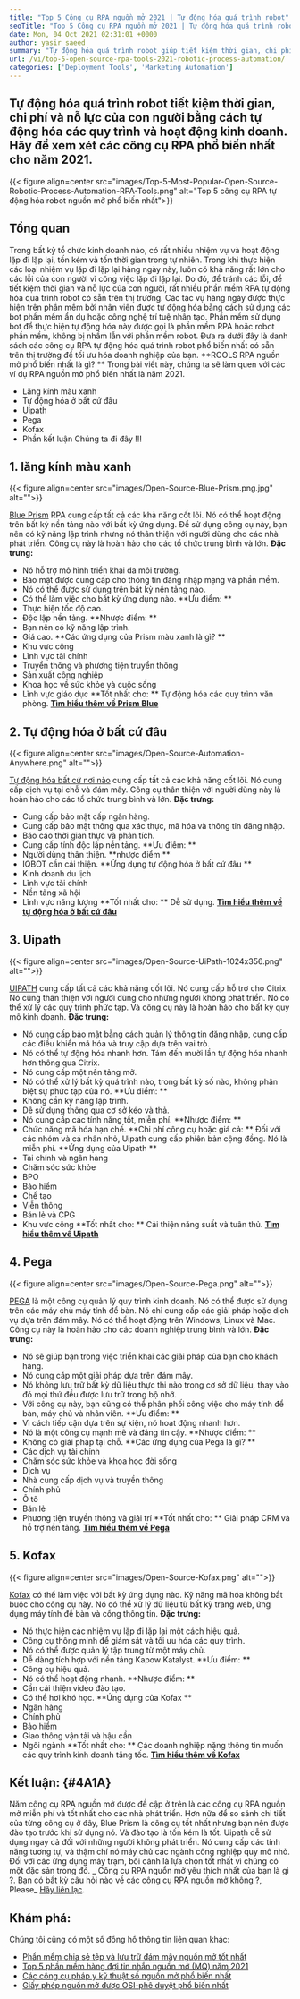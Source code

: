 ```yaml
---
title: "Top 5 Công cụ RPA nguồn mở 2021 | Tự động hóa quá trình robot" 
seoTitle: "Top 5 Công cụ RPA nguồn mở 2021 | Tự động hóa quá trình robot" 
date: Mon, 04 Oct 2021 02:31:01 +0000
author: yasir saeed
summary: "Tự động hóa quá trình robot giúp tiết kiệm thời gian, chi phí và nỗ lực của con người bằng cách tự động hóa các quy trình và hoạt động kinh doanh. Hãy để xem xét các công cụ RPA phổ biến nhất cho năm 2021." 
url: /vi/top-5-open-source-rpa-tools-2021-robotic-process-automation/
categories: ['Deployment Tools', 'Marketing Automation']
---
```


## Tự động hóa quá trình robot tiết kiệm thời gian, chi phí và nỗ lực của con người bằng cách tự động hóa các quy trình và hoạt động kinh doanh. Hãy để xem xét các công cụ RPA phổ biến nhất cho năm 2021.

{{< figure align=center src="images/Top-5-Most-Popular-Open-Source-Robotic-Process-Automation-RPA-Tools.png" alt="Top 5 công cụ RPA tự động hóa robot nguồn mở phổ biến nhất">}}


## **Tổng quan**
Trong bất kỳ tổ chức kinh doanh nào, có rất nhiều nhiệm vụ và hoạt động lặp đi lặp lại, tốn kém và tốn thời gian trong tự nhiên. Trong khi thực hiện các loại nhiệm vụ lặp đi lặp lại hàng ngày này, luôn có khả năng rất lớn cho các lỗi của con người vì công việc lặp đi lặp lại. Do đó, để tránh các lỗi, để tiết kiệm thời gian và nỗ lực của con người, rất nhiều phần mềm RPA tự động hóa quá trình robot có sẵn trên thị trường.
Các tác vụ hàng ngày được thực hiện trên phần mềm bởi nhân viên được tự động hóa bằng cách sử dụng các bot phần mềm ẩn dụ hoặc công nghệ trí tuệ nhân tạo. Phần mềm sử dụng bot để thực hiện tự động hóa này được gọi là phần mềm RPA hoặc robot phần mềm, không bị nhầm lẫn với phần mềm robot. Đưa ra dưới đây là danh sách các công cụ RPA tự động hóa quá trình robot phổ biến nhất có sẵn trên thị trường để tối ưu hóa doanh nghiệp của bạn.
**ROOLS RPA nguồn mở phổ biến nhất là gì? ** Trong bài viết này, chúng ta sẽ làm quen với các ví dụ RPA nguồn mở phổ biến nhất là năm 2021.
  * Lăng kính màu xanh
  * Tự động hóa ở bất cứ đâu
  * Uipath
  * Pega
  * Kofax
  * Phần kết luận
Chúng ta đi đây !!!

## 1. lăng kính màu xanh

{{< figure align=center src="images/Open-Source-Blue-Prism.png.jpg" alt="">}}

[Blue Prism][1] RPA cung cấp tất cả các khả năng cốt lõi. Nó có thể hoạt động trên bất kỳ nền tảng nào với bất kỳ ứng dụng. Để sử dụng công cụ này, bạn nên có kỹ năng lập trình nhưng nó thân thiện với người dùng cho các nhà phát triển. Công cụ này là hoàn hảo cho các tổ chức trung bình và lớn.
**Đặc trưng:**
  * Nó hỗ trợ mô hình triển khai đa môi trường.
  * Bảo mật được cung cấp cho thông tin đăng nhập mạng và phần mềm.
  * Nó có thể được sử dụng trên bất kỳ nền tảng nào.
  * Có thể làm việc cho bất kỳ ứng dụng nào.
**Ưu điểm: **
  * Thực hiện tốc độ cao.
  * Độc lập nền tảng.
**Nhược điểm: **
  * Bạn nên có kỹ năng lập trình.
  * Giá cao.
**Các ứng dụng của Prism màu xanh là gì? **
  * Khu vực công
  * Lĩnh vực tài chính
  * Truyền thông và phương tiện truyền thông
  * Sản xuất công nghiệp
  * Khoa học về sức khỏe và cuộc sống
  * Lĩnh vực giáo dục
**Tốt nhất cho: ** Tự động hóa các quy trình văn phòng.
**[Tìm hiểu thêm về Prism Blue][1]**

## 2. Tự động hóa ở bất cứ đâu

{{< figure align=center src="images/Open-Source-Automation-Anywhere.png" alt="">}}

[Tự động hóa bất cứ nơi nào][2] cung cấp tất cả các khả năng cốt lõi. Nó cung cấp dịch vụ tại chỗ và đám mây. Công cụ thân thiện với người dùng này là hoàn hảo cho các tổ chức trung bình và lớn.
**Đặc trưng:**
  * Cung cấp bảo mật cấp ngân hàng.
  * Cung cấp bảo mật thông qua xác thực, mã hóa và thông tin đăng nhập.
  * Báo cáo thời gian thực và phân tích.
  * Cung cấp tính độc lập nền tảng.
**Ưu điểm: **
  * Người dùng thân thiện.
**nhược điểm **
  * IQBOT cần cải thiện.
**Ứng dụng tự động hóa ở bất cứ đâu **
  * Kinh doanh du lịch
  * Lĩnh vực tài chính
  * Nền tảng xã hội
  * Lĩnh vực năng lượng
**Tốt nhất cho: ** Dễ sử dụng.
**[Tìm hiểu thêm về tự động hóa ở bất cứ đâu][2]**

## 3. Uipath

{{< figure align=center src="images/Open-Source-UiPath-1024x356.png" alt="">}}

[UIPATH][3] cung cấp tất cả các khả năng cốt lõi. Nó cung cấp hỗ trợ cho Citrix. Nó cũng thân thiện với người dùng cho những người không phát triển. Nó có thể xử lý các quy trình phức tạp. Và công cụ này là hoàn hảo cho bất kỳ quy mô kinh doanh.
**Đặc trưng:**
  * Nó cung cấp bảo mật bằng cách quản lý thông tin đăng nhập, cung cấp các điều khiển mã hóa và truy cập dựa trên vai trò.
  * Nó có thể tự động hóa nhanh hơn. Tám đến mười lần tự động hóa nhanh hơn thông qua Citrix.
  * Nó cung cấp một nền tảng mở.
  * Nó có thể xử lý bất kỳ quá trình nào, trong bất kỳ số nào, không phân biệt sự phức tạp của nó.
**Ưu điểm: **
  * Không cần kỹ năng lập trình.
  * Dễ sử dụng thông qua cơ sở kéo và thả.
  * Nó cung cấp các tính năng tốt, miễn phí.
**Nhược điểm: **
  * Chức năng mã hóa hạn chế.
**Chi phí công cụ hoặc giá cả: **
Đối với các nhóm và cá nhân nhỏ, Uipath cung cấp phiên bản cộng đồng. Nó là miễn phí.
**Ứng dụng của Uipath **
  * Tài chính và ngân hàng
  * Chăm sóc sức khỏe
  * BPO
  * Bảo hiểm
  * Chế tạo
  * Viễn thông
  * Bán lẻ và CPG
  * Khu vực công
**Tốt nhất cho: ** Cải thiện năng suất và tuân thủ.
**[Tìm hiểu thêm về Uipath][3]**

## 4. Pega

{{< figure align=center src="images/Open-Source-Pega.png" alt="">}}

[PEGA][4] là một công cụ quản lý quy trình kinh doanh. Nó có thể được sử dụng trên các máy chủ máy tính để bàn. Nó chỉ cung cấp các giải pháp hoặc dịch vụ dựa trên đám mây. Nó có thể hoạt động trên Windows, Linux và Mac. Công cụ này là hoàn hảo cho các doanh nghiệp trung bình và lớn.
**Đặc trưng:**
  * Nó sẽ giúp bạn trong việc triển khai các giải pháp của bạn cho khách hàng.
  * Nó cung cấp một giải pháp dựa trên đám mây.
  * Nó không lưu trữ bất kỳ dữ liệu thực thi nào trong cơ sở dữ liệu, thay vào đó mọi thứ đều được lưu trữ trong bộ nhớ.
  * Với công cụ này, bạn cũng có thể phân phối công việc cho máy tính để bàn, máy chủ và nhân viên.
**Ưu điểm: **
  * Vì cách tiếp cận dựa trên sự kiện, nó hoạt động nhanh hơn.
  * Nó là một công cụ mạnh mẽ và đáng tin cậy.
**Nhược điểm: **
  * Không có giải pháp tại chỗ.
**Các ứng dụng của Pega là gì? **
  * Các dịch vụ tài chính
  * Chăm sóc sức khỏe và khoa học đời sống
  * Dịch vụ
  * Nhà cung cấp dịch vụ và truyền thông
  * Chính phủ
  * Ô tô
  * Bán lẻ
  * Phương tiện truyền thông và giải trí
**Tốt nhất cho: ** Giải pháp CRM và hỗ trợ nền tảng.
**[Tìm hiểu thêm về Pega][4]**

## 5. Kofax

{{< figure align=center src="images/Open-Source-Kofax.png" alt="">}}

[Kofax][5] có thể làm việc với bất kỳ ứng dụng nào. Kỹ năng mã hóa không bắt buộc cho công cụ này. Nó có thể xử lý dữ liệu từ bất kỳ trang web, ứng dụng máy tính để bàn và cổng thông tin.
**Đặc trưng:**
  * Nó thực hiện các nhiệm vụ lặp đi lặp lại một cách hiệu quả.
  * Công cụ thông minh để giám sát và tối ưu hóa các quy trình.
  * Nó có thể được quản lý tập trung từ một máy chủ.
  * Dễ dàng tích hợp với nền tảng Kapow Katalyst.
**Ưu điểm: **
  * Công cụ hiệu quả.
  * Nó có thể hoạt động nhanh.
**Nhược điểm: **
  * Cần cải thiện video đào tạo.
  * Có thể hơi khó học.
**Ứng dụng của Kofax **
  * Ngân hàng
  * Chính phủ
  * Bảo hiểm
  * Giao thông vận tải và hậu cần
  * Ngôi ngành
**Tốt nhất cho: ** Các doanh nghiệp nặng thông tin muốn các quy trình kinh doanh tăng tốc.
**[Tìm hiểu thêm về Kofax][5]**

## **Kết luận:**    {#4A1A}
Năm công cụ RPA nguồn mở được đề cập ở trên là các công cụ RPA nguồn mở miễn phí và tốt nhất cho các nhà phát triển. Hơn nữa để so sánh chi tiết của từng công cụ ở đây, Blue Prism là công cụ tốt nhất nhưng bạn nên được đào tạo trước khi sử dụng nó. Và đào tạo là tốn kém là tốt. Uipath dễ sử dụng ngay cả đối với những người không phát triển. Nó cung cấp các tính năng tương tự, và thậm chí nó máy chủ các ngành công nghiệp quy mô nhỏ. Đối với các ứng dụng máy trạm, bối cảnh là lựa chọn tốt nhất vì chúng có một đặc sản trong đó.
_ Công cụ RPA nguồn mở yêu thích nhất của bạn là gì ?. Bạn có bất kỳ câu hỏi nào về các công cụ RPA nguồn mở không ?, Please_ [Hãy liên lạc][6].

## Khám phá:
Chúng tôi cũng có một số đồng hồ thông tin liên quan khác:
  * [Phần mềm chia sẻ tệp và lưu trữ đám mây nguồn mở tốt nhất][7]
  * [Top 5 phần mềm hàng đợi tin nhắn nguồn mở (MQ) năm 2021][8]
  * [Các công cụ pháp y kỹ thuật số nguồn mở phổ biến nhất][9]
  * [Giấy phép nguồn mở được OSI-phê duyệt phổ biến nhất][10]

  
[1]: https://www.blueprism.com/
[2]: https://www.automationanywhere.com/
[3]: https://www.uipath.com/
[4]: https://www.pega.com/
[5]: https://www.kofax.com/
[6]: mailto:yasir.saeed@aspose.com
[7]: https://products.containerize.com/backup-and-sync/
[8]: https://blog.containerize.com/message-queue-software/top-5-open-source-message-queue-software-in-2021/
[9]: https://blog.containerize.com/digital-forensic-tools/top-5-open-source-digital-forensic-tools-in-2021/
[10]: https://blog.containerize.com/licenses-standards/top-5-most-popular-osi-approved-open-source-licenses-of-2021/
